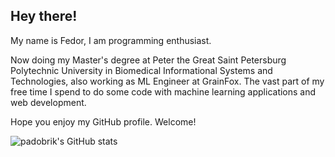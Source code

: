 ## **Hey there!**

My name is Fedor, I am programming enthusiast.

Now doing my Master's degree at Peter the Great Saint Petersburg Polytechnic University in Biomedical Informational Systems and Technologies, also working as ML Engineer at GrainFox. The vast part of my free time I spend to do some code with machine learning applications and web development.

Hope you enjoy my GitHub profile. Welcome!

![padobrik's GitHub stats](https://github-readme-stats.vercel.app/api?username=padobrik&show_icons=true&theme=radical)
